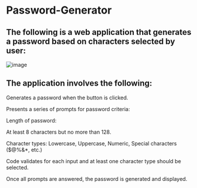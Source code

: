 # Password-Generator

##  The following is a web application that generates a password based on characters selected by user:
![image](https://github.com/jspitfire/Password-Generator/assets/152102332/f3bb69f9-db3f-47f1-867e-c1b7fc283988)

## The application involves the following:

Generates a password when the button is clicked.

Presents a series of prompts for password criteria:

   Length of password:

   At least 8 characters but no more than 128.
         
  Character types:
      Lowercase,
      Uppercase,
      Numeric,
      Special characters ($@%&*, etc.)
      
Code validates for each input and at least one character type should be selected.

Once all prompts are answered, the password is generated and displayed.
